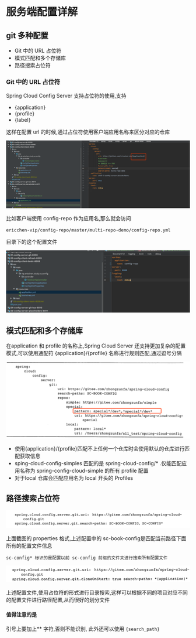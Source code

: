 # 服务端配置详解

## git 多种配置

- Git 中的 URL 占位符
- 模式匹配和多个存储库
- 路径搜索占位符

### Git 中的 URL 占位符

Spring Cloud Config Server 支持占位符的使用,支持

- {application}
- {profile}
- {label}

这样在配置 url 的时候,通过占位符使用客户端应用名称来区分对应的仓库

![image-20200515235540071](assets/image-20200515235540071.png)

比如客户端使用 config-repo 作为应用名,那么就会访问

```
ericchen-vip/config-repo/master/multi-repo-demo/config-repo.yml
```

目录下的这个配置文件



![image-20200515235818799](assets/image-20200515235818799.png)

## 模式匹配和多个存储库

在application 和 profile 的名称上,Spring Cloud Server 还支持更加复杂的配置模式,可以使用通配符 {application}/{profile} 名称进行规则匹配,通过逗号分隔

![image-20200516000250792](assets/image-20200516000250792.png)

- 使用{application}/{profile}匹配不上任何一个仓库时会使用默认的仓库进行匹配获取信息
- sping-cloud-config-simples 匹配的是 spring-cloud-config/* .仅能匹配应用名称为 spring-config-cloud-simple 的所有 profile 配置
- 对于local 仓库会匹配应用名为 local 开头的 Profiles

## 路径搜索占位符

![image-20200516000950457](assets/image-20200516000950457.png)

上面截图的 properties 格式,上述配置中的 sc-book-config是匹配当前路径下面所有的配置文件信息

```
sc-config* 标识的是配置以前 sc-config 前缀的文件夹进行搜索所有配置文件
```

![image-20200516001048847](assets/image-20200516001048847.png)

上述配置文件,使用占位符的形式进行目录搜索,这样可以根据不同的项目对应不同的配置文件进行路径配置,从而很好的划分文件

#### 值得注意的是

引号上要加上** 字符,否则不能识别, 此外还可以使用 `{search_path}`



